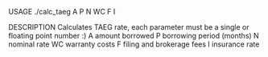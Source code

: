 USAGE
    ./calc_taeg A P N WC F I

DESCRIPTION
Calculates TAEG rate, each parameter must be a single or floating point number :)
        A       amount borrowed
        P       borrowing period (months)
        N       nominal rate
        WC      warranty costs
        F       filing and brokerage fees
        I       insurance rate
